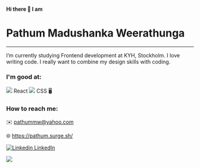 #### Hi there 👋 I am  
# Pathum Madushanka Weerathunga

---

I’m currently studying Frontend development at KYH, Stockholm. I love writing code. I really want to combine my design skills with coding.

### I'm good at:

<img src="https://img.icons8.com/office/16/000000/react.png"/> React
<img src="https://img.icons8.com/color/48/000000/css3.png"/> CSS
🖥


### How to reach me:

:envelope: pathummw@yahoo.com

:globe_with_meridians: https://pathum.surge.sh/

[![Linkedin](https://i.stack.imgur.com/gVE0j.png) LinkedIn](https://www.linkedin.com/)
&nbsp;


<img src="https://img.icons8.com/color/48/000000/javascript--v1.png"/>
